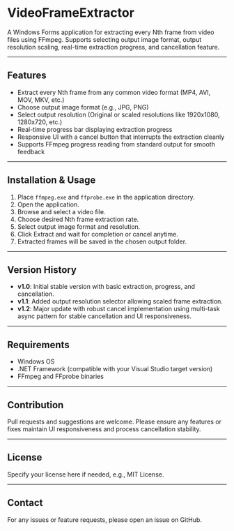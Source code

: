 # VideoFrameExtractor

A Windows Forms application for extracting every Nth frame from video files using FFmpeg. Supports selecting output image format, output resolution scaling, real-time extraction progress, and cancellation feature.

---

## Features

- Extract every Nth frame from any common video format (MP4, AVI, MOV, MKV, etc.)
- Choose output image format (e.g., JPG, PNG)
- Select output resolution (Original or scaled resolutions like 1920x1080, 1280x720, etc.)
- Real-time progress bar displaying extraction progress
- Responsive UI with a cancel button that interrupts the extraction cleanly
- Supports FFmpeg progress reading from standard output for smooth feedback

---

## Installation & Usage

1. Place `ffmpeg.exe` and `ffprobe.exe` in the application directory.
2. Open the application.
3. Browse and select a video file.
4. Choose desired Nth frame extraction rate.
5. Select output image format and resolution.
6. Click Extract and wait for completion or cancel anytime.
7. Extracted frames will be saved in the chosen output folder.

---

## Version History

- **v1.0**: Initial stable version with basic extraction, progress, and cancellation.
- **v1.1**: Added output resolution selector allowing scaled frame extraction.
- **v1.2**: Major update with robust cancel implementation using multi-task async pattern for stable cancellation and UI responsiveness.

---

## Requirements

- Windows OS
- .NET Framework (compatible with your Visual Studio target version)
- FFmpeg and FFprobe binaries

---

## Contribution

Pull requests and suggestions are welcome. Please ensure any features or fixes maintain UI responsiveness and process cancellation stability.

---

## License

Specify your license here if needed, e.g., MIT License.

---

## Contact

For any issues or feature requests, please open an issue on GitHub.
